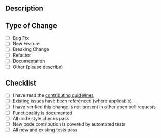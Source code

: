 ## Description

<!-- Please provide a meaningful description of what this change will do, or is for. Bonus points for including links to
related issues, other PRs, or technical references and some before/after screenshots if the change affects the UI.

| Before | After |
| :---: | :---: |
| 🖼️ | 🖼️ |

Note that by _not_ including a description, you are asking reviewers to do extra work to understand the context of this
change, which may lead to your PR taking much longer to review, or result in it not being reviewed at all. -->

## Type of Change

- [ ] Bug Fix
- [ ] New Feature
- [ ] Breaking Change
- [ ] Refactor
- [ ] Documentation
- [ ] Other (please describe)

## Checklist

- [ ] I have read the [contributing guidelines](https://github.com/openclarity/vmclarity/blob/main/CONTRIBUTING.md)
- [ ] Existing issues have been referenced (where applicable)
- [ ] I have verified this change is not present in other open pull requests
- [ ] Functionality is documented
- [ ] All code style checks pass
- [ ] New code contribution is covered by automated tests
- [ ] All new and existing tests pass
